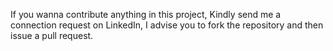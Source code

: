If you wanna contribute anything in this project, Kindly send me a connection request on LinkedIn, I advise you to fork the repository and then issue a pull request.
